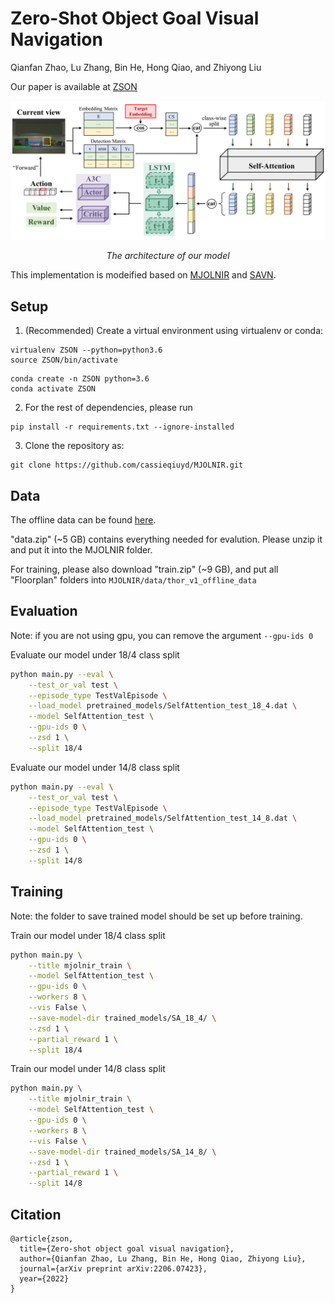 # Zero-Shot Object Goal Visual Navigation

Qianfan Zhao, Lu Zhang, Bin He, Hong Qiao, and Zhiyong Liu

Our paper is available at [ZSON](https://arxiv.org/abs/2206.07423)

<p align="center">
<img src="https://github.com/pioneer-innovation/3D_active_dataset/blob/main/architecture.jpg" width="750"/>
</p>
<p align="center">
<i>The architecture of our model</i>
</p>

This implementation is modeified based on [MJOLNIR](https://github.com/cassieqiuyd/MJOLNIR) and [SAVN](https://github.com/allenai/savn).

## Setup

1. (Recommended) Create a virtual environment using virtualenv or conda:
```
virtualenv ZSON --python=python3.6
source ZSON/bin/activate
``` 
```
conda create -n ZSON python=3.6
conda activate ZSON
```

2. For the rest of dependencies, please run 
```
pip install -r requirements.txt --ignore-installed
```

3. Clone the repository as:
```
git clone https://github.com/cassieqiuyd/MJOLNIR.git
```

## Data

The offline data can be found [here](https://drive.google.com/drive/folders/1i6V_t6TqaTpUdUFpOJT3y3KraJjak-sa?usp=sharing).

"data.zip" (~5 GB) contains everything needed for evalution. Please unzip it and put it into the MJOLNIR folder.

For training, please also download "train.zip" (~9 GB), and put all "Floorplan" folders into `MJOLNIR/data/thor_v1_offline_data`

## Evaluation

Note: if you are not using gpu, you can remove the argument `--gpu-ids 0`

Evaluate our model under 18/4 class split

```bash
python main.py --eval \
    --test_or_val test \
    --episode_type TestValEpisode \
    --load_model pretrained_models/SelfAttention_test_18_4.dat \
    --model SelfAttention_test \
    --gpu-ids 0 \
    --zsd 1 \
    --split 18/4
```

Evaluate our model under 14/8 class split

```bash
python main.py --eval \
    --test_or_val test \
    --episode_type TestValEpisode \
    --load_model pretrained_models/SelfAttention_test_14_8.dat \
    --model SelfAttention_test \
    --gpu-ids 0 \
    --zsd 1 \
    --split 14/8
```

## Training

Note: the folder to save trained model should be set up before training.

Train our model under 18/4 class split

```bash
python main.py \
    --title mjolnir_train \
    --model SelfAttention_test \
    --gpu-ids 0 \
    --workers 8 \
    --vis False \
    --save-model-dir trained_models/SA_18_4/ \
    --zsd 1 \
    --partial_reward 1 \
    --split 18/4
```

Train our model under 14/8 class split

```bash
python main.py \
    --title mjolnir_train \
    --model SelfAttention_test \
    --gpu-ids 0 \
    --workers 8 \
    --vis False \
    --save-model-dir trained_models/SA_14_8/ \
    --zsd 1 \
    --partial_reward 1 \
    --split 14/8
```

## Citation
```
@article{zson,
  title={Zero-shot object goal visual navigation},
  author={Qianfan Zhao, Lu Zhang, Bin He, Hong Qiao, Zhiyong Liu},
  journal={arXiv preprint arXiv:2206.07423},
  year={2022}
}
```
